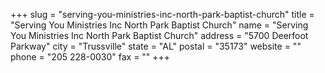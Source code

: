 +++
slug = "serving-you-ministries-inc-north-park-baptist-church"
title = "Serving You Ministries Inc North Park Baptist Church"
name = "Serving You Ministries Inc North Park Baptist Church"
address = "5700 Deerfoot Parkway"
city = "Trussville"
state = "AL"
postal = "35173"
website = ""
phone = "205 228-0030"
fax = ""
+++
